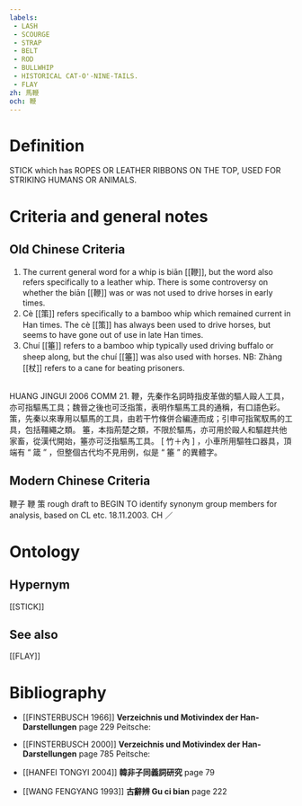 ```yaml
---
labels: 
 - LASH
 - SCOURGE
 - STRAP
 - BELT
 - ROD
 - BULLWHIP
 - HISTORICAL CAT-O'-NINE-TAILS.
 - FLAY
zh: 馬鞭
och: 鞭
---
```


# Definition
STICK which has ROPES OR LEATHER RIBBONS ON THE TOP, USED FOR STRIKING HUMANS OR ANIMALS.
# Criteria and general notes
## Old Chinese Criteria
1. The current general word for a whip is biān [[鞭]], but the word also refers specifically to a leather whip. There is some controversy on whether the biān [[鞭]] was or was not used to drive horses in early times.
2. Cè [[策]] refers specifically to a bamboo whip which remained current in Han times. The cè [[策]] has always been used to drive horses, but seems to have gone out of use in late Han times.
3. Chuí [[箠]] refers to a bamboo whip typically used driving buffalo or sheep along, but the chuí [[箠]] was also used with horses.
NB: Zhàng [[杖]] refers to a cane for beating prisoners.
## 
HUANG JINGUI 2006
COMM 21.
鞭，先秦作名詞時指皮革做的驅人毆人工具，亦可指驅馬工具；魏晉之後也可泛指策，表明作驅馬工具的通稱，有口語色彩。
策，先秦以來專用以驅馬的工具，由若干竹條併合編連而成；引申可指駕馭馬的工具，包括韁繩之類。
箠，本指荊楚之類，不限於驅馬，亦可用於毆人和驅趕共他家畜，從漢代開始，箠亦可泛指驅馬工具。
[ 竹＋內 ] ，小車所用驅牲口器具，頂端有 “ 箴 ” ，但整個古代均不見用例，似是 “ 箠 ” 的異體字。
## Modern Chinese Criteria
鞭子
鞭
策
rough draft to BEGIN TO identify synonym group members for analysis, based on CL etc. 18.11.2003. CH ／
# Ontology

## Hypernym
[[STICK]]
## See also
[[FLAY]]
# Bibliography
- [[FINSTERBUSCH 1966]]
**Verzeichnis und Motivindex der Han-Darstellungen** page 229
Peitsche:
- [[FINSTERBUSCH 2000]]
**Verzeichnis und Motivindex der Han-Darstellungen** page 785
Peitsche:
- [[HANFEI TONGYI 2004]]
**韓非子同義詞研究** page 79

- [[WANG FENGYANG 1993]]
**古辭辨 Gu ci bian** page 222
